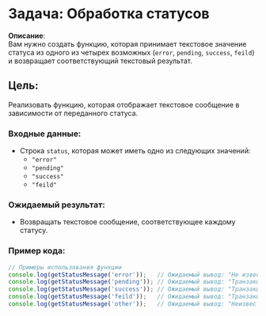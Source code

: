 # Задача: Обработка статусов

**Описание**:  
Вам нужно создать функцию, которая принимает текстовое значение статуса из одного из четырех возможных (`error`, `pending`, `success`, `feild`) и возвращает соответствующий текстовый результат.

## Цель:
Реализовать функцию, которая отображает текстовое сообщение в зависимости от переданного статуса.

### Входные данные:
- Строка `status`, которая может иметь одно из следующих значений:
  - `"error"`
  - `"pending"`
  - `"success"`
  - `"feild"`

### Ожидаемый результат:
- Возвращать текстовое сообщение, соответствующее каждому статусу.

### Пример кода:

```javascript
// Примеры использования функции
console.log(getStatusMessage('error'));   // Ожидаемый вывод: "Не известная ошибка"
console.log(getStatusMessage('pending')); // Ожидаемый вывод: "Транзакция в ожидании"
console.log(getStatusMessage('success')); // Ожидаемый вывод: "Транзакция прошла успешно"
console.log(getStatusMessage('feild'));   // Ожидаемый вывод: "Транзакция не прошла успешно"
console.log(getStatusMessage('other'));   // Ожидаемый вывод: "Неизвестный статус"
